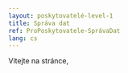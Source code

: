 ```yaml
---
layout: poskytovatelé-level-1
title: Správa dat
ref: ProPoskytovatele-SprávaDat
lang: cs
---
```


Vítejte na stránce, 